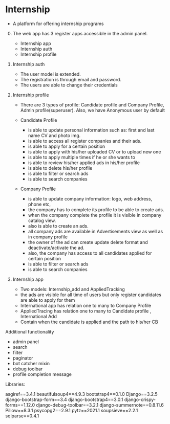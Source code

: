 # Internship
 * A platform for offering internship programs


0. The web app has 3 register apps accessible in the admin panel. 
    - Internship app
    - Internship auth
    - Internship profile

1. Internship auth
    - The user model is extended. 
    - The registration is through email and password.
    - The users are able to change their credentials
    
2. Internship profile 
   - There are 3 types of profile: Candidate profile and Company Profile, Admin profile(superuser). Also, we have Anonymous user by default
   - Candidate Profile
     
        - is able to update personal information such as: first and last name CV and photo img. 
        - is able to access all register companies and their ads.
        - is able to apply for a certain position
        - is able to apply with his/her uploaded CV оr to upload new one
        - is able to apply multiple times if he or she wants to
        - is able to review his/her applied ads in his/her profile
        - is able to delete his/her profile
        - is able to filter or search ads
        - is able to search companies
     
   - Company Profile
     
      - is able to update company information: logo, web address, phone etc,
      - the company has to complete its profile to be able to create ads.
      - when the company complete the profile it is visible in company catalog view.
      - also is able to create an ads.
      - all company ads are available in Advertisements view as well as in company profile
      - the owner of the ad can create update delete format and deactivate/activate the ad.
      - also, the company has access to all candidates applied for certain position
      - is able to filter or search ads
      - is able to search companies
    
3. Internship app

    - Two models: Internship_add and AppliedTracking
    - the ads are visible for all time of users but only register candidates are able to apply for them
    - International app has relation one to many  to Company Profile
    - AppliedTracing has relation one to many  to Candidate profile ,  International Add
    - Contain when the candidate is applied and the path to his/her CВ
    
Additional functionality

- admin panel
- search 
- filter
- paginator
- bot catcher mixin
- debug toolbar
- profile completion message

Libraries:

asgiref==3.4.1
beautifulsoup4==4.9.3
bootstrap4==0.1.0
Django==3.2.5
django-bootstrap-form==3.4
django-bootstrap4==3.0.1
django-crispy-forms==1.12.0
django-debug-toolbar==3.2.1
django-summernote==0.8.11.6
Pillow==8.3.1
psycopg2==2.9.1
pytz==2021.1
soupsieve==2.2.1
sqlparse==0.4.1


